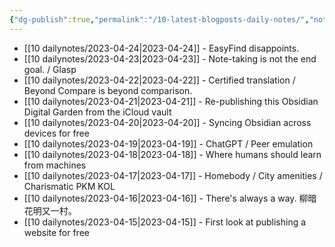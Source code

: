 ```yaml
---
{"dg-publish":true,"permalink":"/10-latest-blogposts-daily-notes/","noteIcon":"2","created":"","updated":""}
---
```


- [[10 dailynotes/2023-04-24\|2023-04-24]] - EasyFind disappoints.
- [[10 dailynotes/2023-04-23\|2023-04-23]] - Note-taking is not the end goal. / Glasp
- [[10 dailynotes/2023-04-22\|2023-04-22]] - Certified translation / Beyond Compare is beyond comparison.
- [[10 dailynotes/2023-04-21\|2023-04-21]] - Re-publishing this Obsidian Digital Garden from the iCloud vault
- [[10 dailynotes/2023-04-20\|2023-04-20]] - Syncing Obsidian across devices for free
- [[10 dailynotes/2023-04-19\|2023-04-19]] - ChatGPT / Peer emulation
- [[10 dailynotes/2023-04-18\|2023-04-18]] - Where humans should learn from machines
- [[10 dailynotes/2023-04-17\|2023-04-17]] - Homebody / City amenities / Charismatic PKM KOL
- [[10 dailynotes/2023-04-16\|2023-04-16]] - There's always a way. 柳暗花明又一村。
- [[10 dailynotes/2023-04-15\|2023-04-15]] - First look at publishing a website for free